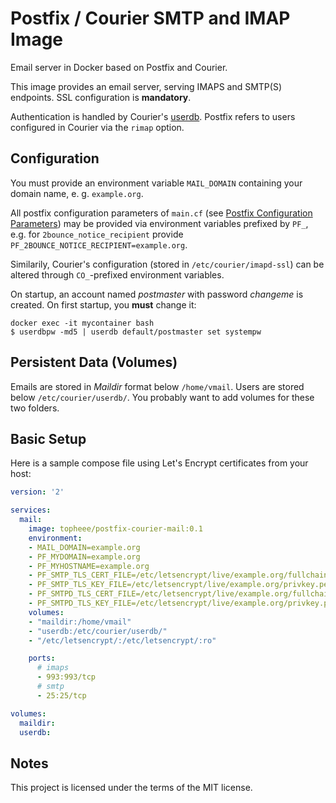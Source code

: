# Postfix / Courier SMTP and IMAP Image

Email server in Docker based on Postfix and Courier.

This image provides an email server, serving IMAPS and SMTP(S) endpoints. SSL configuration is **mandatory**.

Authentication is handled by Courier's [userdb](http://www.courier-mta.org/authlib/README_authlib.html#authuserdb). Postfix refers to users configured in Courier via the `rimap` option.

## Configuration

You must provide an environment variable `MAIL_DOMAIN` containing your domain name, e. g. `example.org`.

All postfix configuration parameters of `main.cf` (see [Postfix Configuration Parameters](http://www.postfix.org/postconf.5.html)) may be provided via environment variables prefixed by `PF_`, e.g. for `2bounce_notice_recipient` provide `PF_2BOUNCE_NOTICE_RECIPIENT=example.org`.

Similarily, Courier's configuration (stored in `/etc/courier/imapd-ssl`) can be altered through `CO_`-prefixed environment variables.

On startup, an account named *postmaster* with password *changeme* is created. On first startup, you **must** change it:
```shell
docker exec -it mycontainer bash
$ userdbpw -md5 | userdb default/postmaster set systempw
```

## Persistent Data (Volumes)

Emails are stored in *Maildir* format below `/home/vmail`. Users are stored below `/etc/courier/userdb/`. You probably want to add volumes for these two folders.

## Basic Setup

Here is a sample compose file using Let's Encrypt certificates from your host:

```yaml
version: '2'

services:
  mail:
    image: topheee/postfix-courier-mail:0.1
    environment:
    - MAIL_DOMAIN=example.org
    - PF_MYDOMAIN=example.org
    - PF_MYHOSTNAME=example.org
    - PF_SMTP_TLS_CERT_FILE=/etc/letsencrypt/live/example.org/fullchain.pem
    - PF_SMTP_TLS_KEY_FILE=/etc/letsencrypt/live/example.org/privkey.pem
    - PF_SMTPD_TLS_CERT_FILE=/etc/letsencrypt/live/example.org/fullchain.pem
    - PF_SMTPD_TLS_KEY_FILE=/etc/letsencrypt/live/example.org/privkey.pem
    volumes:
    - "maildir:/home/vmail"
    - "userdb:/etc/courier/userdb/"
    - "/etc/letsencrypt/:/etc/letsencrypt/:ro"

    ports:
      # imaps
      - 993:993/tcp
      # smtp
      - 25:25/tcp

volumes:
  maildir:
  userdb:

```

## Notes

This project is licensed under the terms of the MIT license.

